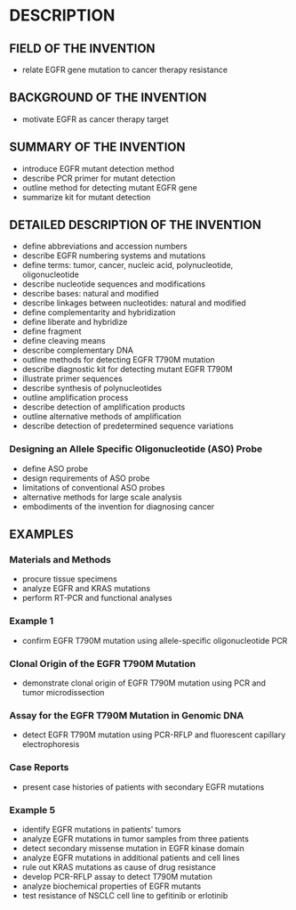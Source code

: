 # DESCRIPTION

## FIELD OF THE INVENTION

- relate EGFR gene mutation to cancer therapy resistance

## BACKGROUND OF THE INVENTION

- motivate EGFR as cancer therapy target

## SUMMARY OF THE INVENTION

- introduce EGFR mutant detection method
- describe PCR primer for mutant detection
- outline method for detecting mutant EGFR gene
- summarize kit for mutant detection

## DETAILED DESCRIPTION OF THE INVENTION

- define abbreviations and accession numbers
- describe EGFR numbering systems and mutations
- define terms: tumor, cancer, nucleic acid, polynucleotide, oligonucleotide
- describe nucleotide sequences and modifications
- describe bases: natural and modified
- describe linkages between nucleotides: natural and modified
- define complementarity and hybridization
- define liberate and hybridize
- define fragment
- define cleaving means
- describe complementary DNA
- outline methods for detecting EGFR T790M mutation
- describe diagnostic kit for detecting mutant EGFR T790M
- illustrate primer sequences
- describe synthesis of polynucleotides
- outline amplification process
- describe detection of amplification products
- outline alternative methods of amplification
- describe detection of predetermined sequence variations

### Designing an Allele Specific Oligonucleotide (ASO) Probe

- define ASO probe
- design requirements of ASO probe
- limitations of conventional ASO probes
- alternative methods for large scale analysis
- embodiments of the invention for diagnosing cancer

## EXAMPLES

### Materials and Methods

- procure tissue specimens
- analyze EGFR and KRAS mutations
- perform RT-PCR and functional analyses

### Example 1

- confirm EGFR T790M mutation using allele-specific oligonucleotide PCR

### Clonal Origin of the EGFR T790M Mutation

- demonstrate clonal origin of EGFR T790M mutation using PCR and tumor microdissection

### Assay for the EGFR T790M Mutation in Genomic DNA

- detect EGFR T790M mutation using PCR-RFLP and fluorescent capillary electrophoresis

### Case Reports

- present case histories of patients with secondary EGFR mutations

### Example 5

- identify EGFR mutations in patients' tumors
- analyze EGFR mutations in tumor samples from three patients
- detect secondary missense mutation in EGFR kinase domain
- analyze EGFR mutations in additional patients and cell lines
- rule out KRAS mutations as cause of drug resistance
- develop PCR-RFLP assay to detect T790M mutation
- analyze biochemical properties of EGFR mutants
- test resistance of NSCLC cell line to gefitinib or erlotinib

